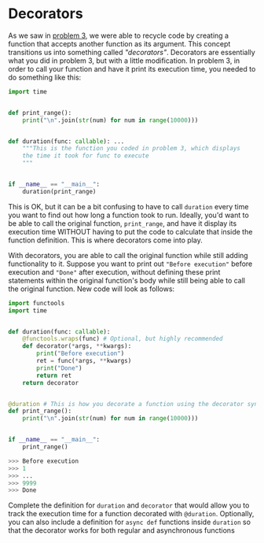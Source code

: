 # Decorators

As we saw in [problem 3](problem3.md), we were able to recycle code by creating
a function that accepts another function as its argument. This concept transitions
us into something called *"decorators"*. Decorators are essentially what you did
in problem 3, but with a little modification. In problem 3, in order to call your
function and have it print its execution time, you needed to do something like this:

```python
import time


def print_range():
    print("\n".join(str(num) for num in range(10000)))


def duration(func: callable): ...
    """This is the function you coded in problem 3, which displays
    the time it took for func to execute
    """


if __name__ == "__main__":
    duration(print_range)
```

This is OK, but it can be a bit confusing to have to call `duration` every time
you want to find out how long a function took to run. Ideally, you'd want to
be able to call the original function, `print_range`, and have it display its
execution time WITHOUT having to put the code to calculate that inside the function
definition. This is where decorators come into play.

With decorators, you are able to call the original function while still adding
functionality to it. Suppose you want to print out `"Before execution"` before 
execution and `"Done"` after execution, without defining these print statements
within the original function's body while still being able to call the original
function. New code will look as follows:

```python
import functools
import time


def duration(func: callable):
    @functools.wraps(func) # Optional, but highly recommended
    def decorator(*args, **kwargs):
        print("Before execution")
        ret = func(*args, **kwargs)
        print("Done")
        return ret
    return decorator


@duration # This is how you decorate a function using the decorator syntax
def print_range():
    print("\n".join(str(num) for num in range(10000)))


if __name__ == "__main__":
    print_range()

>>> Before execution
>>> 1
>>> ...
>>> 9999
>>> Done
```

Complete the definition for `duration` and `decorator` that would allow you to
track the execution time for a function decorated with `@duration`. Optionally,
you can also include a definition for `async def` functions inside `duration` 
so that the decorator works for both regular and asynchronous functions